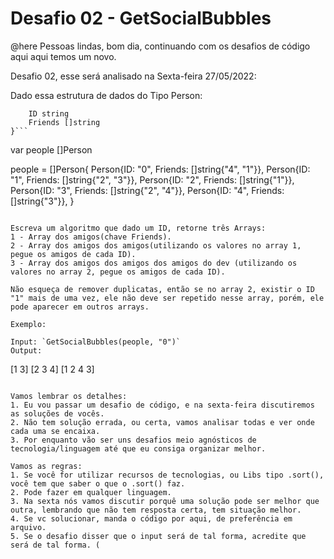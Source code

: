 
# Desafio 02 - GetSocialBubbles

@here Pessoas lindas, bom dia, continuando com os desafios de código aqui aqui temos um novo.

Desafio 02, esse será analisado na Sexta-feira 27/05/2022:

Dado essa estrutura de dados do Tipo Person:

```type Person {
    ID string
    Friends []string
}```

```
var people []Person

people = []Person{
    Person{ID: "0", Friends: []string{"4", "1"}},
    Person{ID: "1", Friends: []string{"2", "3"}},
    Person{ID: "2", Friends: []string{"1"}},
    Person{ID: "3", Friends: []string{"2", "4"}},
    Person{ID: "4", Friends: []string{"3"}},
}
```

Escreva um algoritmo que dado um ID, retorne três Arrays:
1 - Array dos amigos(chave Friends).
2 - Array dos amigos dos amigos(utilizando os valores no array 1, pegue os amigos de cada ID).
3 - Array dos amigos dos amigos dos amigos do dev (utilizando os valores no array 2, pegue os amigos de cada ID).

Não esqueça de remover duplicatas, então se no array 2, existir o ID "1" mais de uma vez, ele não deve ser repetido nesse array, porém, ele pode aparecer em outros arrays.

Exemplo:

Input: `GetSocialBubbles(people, "0")`
Output:
```
[1 3]
[2 3 4]
[1 2 4 3]
```

Vamos lembrar os detalhes:
1. Eu vou passar um desafio de código, e na sexta-feira discutiremos as soluções de vocês.
2. Não tem solução errada, ou certa, vamos analisar todas e ver onde cada uma se encaixa.
3. Por enquanto vão ser uns desafios meio agnósticos de tecnologia/linguagem até que eu consiga organizar melhor.

Vamos as regras:
1. Se você for utilizar recursos de tecnologias, ou Libs tipo .sort(), você tem que saber o que o .sort() faz.
2. Pode fazer em qualquer linguagem.
3. Na sexta nós vamos discutir porquê uma solução pode ser melhor que outra, lembrando que não tem resposta certa, tem situação melhor.
4. Se vc solucionar, manda o código por aqui, de preferência em arquivo.
5. Se o desafio disser que o input será de tal forma, acredite que será de tal forma. (
